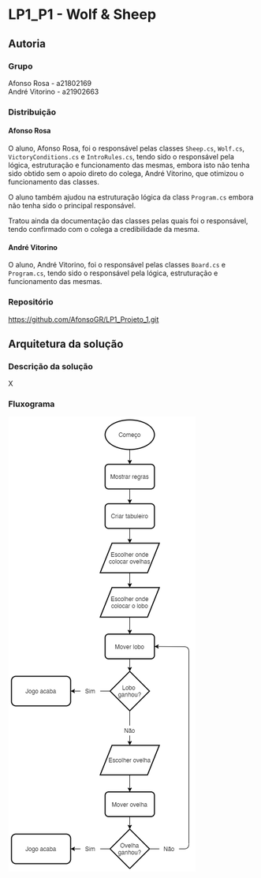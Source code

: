 # LP1_P1 - Wolf & Sheep

## Autoria

### Grupo

Afonso Rosa - a21802169  
André Vitorino - a21902663  

### Distribuição

#### Afonso Rosa

O aluno, Afonso Rosa, foi o responsável pelas classes `Sheep.cs`, `Wolf.cs`,
`VictoryConditions.cs` e `IntroRules.cs`, tendo sido o responsável pela lógica,
estruturação e funcionamento das mesmas, embora isto não tenha sido obtido sem
o apoio direto do colega, André Vitorino, que otimizou o funcionamento das
classes.

O aluno também ajudou na estruturação lógica da class `Program.cs` embora não
tenha sido o principal responsável.

Tratou ainda da documentação das classes pelas quais foi o responsável,
tendo confirmado com o colega a credibilidade da mesma.

#### André Vitorino

O aluno, André Vitorino, foi o responsável pelas classes `Board.cs` e
`Program.cs`, tendo sido o responsável pela lógica, estruturação e funcionamento
das mesmas.

### Repositório

<https://github.com/AfonsoGR/LP1_Projeto_1.git>

## Arquitetura da solução

### Descrição da solução

X

### Fluxograma

![Fluxograma](Fluxograma.png)
